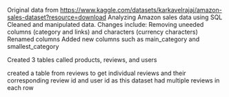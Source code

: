 Original data from https://www.kaggle.com/datasets/karkavelrajaj/amazon-sales-dataset?resource=download
Analyzing Amazon sales data using SQL
Cleaned and manipulated data.
Changes include:
Removing uneeded columns (category and links) and characters (currency characters)
Renamed columns
Added new columns such as main_category and smallest_category

Created 3 tables called products, reviews, and users

created a table from reviews to get individual reviews and their corresponding review id and user id
as this dataset had multiple reviews in each row


